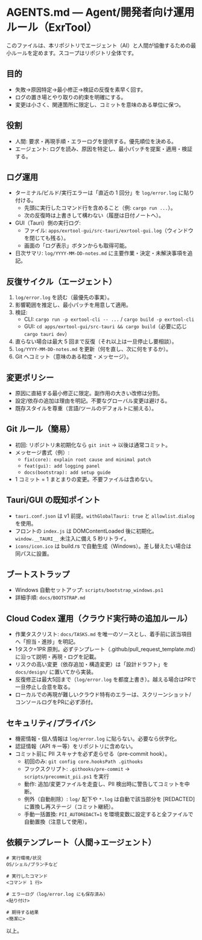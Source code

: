 # AGENTS.md — Agent/開発者向け運用ルール（ExrTool）

このファイルは、本リポジトリでエージェント（AI）と人間が協働するための最小ルールを定めます。スコープはリポジトリ全体です。

## 目的
- 失敗→原因特定→最小修正→検証の反復を素早く回す。
- ログの置き場とやり取りの約束を明確にする。
- 変更は小さく、関連箇所に限定し、コミットを意味のある単位に保つ。

## 役割
- 人間: 要求・再現手順・エラーログを提供する。優先順位を決める。
- エージェント: ログを読み、原因を特定し、最小パッチを提案・適用・検証する。

## ログ運用
- ターミナル/ビルド/実行エラーは「直近の 1 回分」を `log/error.log` に貼り付ける。
  - 先頭に実行したコマンド行を含めること（例: `cargo run ...`）。
  - 次の反復時は上書きして構わない（履歴は日付ノートへ）。
- GUI（Tauri）側の実行ログ:
  - ファイル: `apps/exrtool-gui/src-tauri/exrtool-gui.log`（ウィンドウを閉じても残る）。
  - 画面の「ログ表示」ボタンからも取得可能。
- 日次サマリ: `log/YYYY-MM-DD-notes.md` に主要作業・決定・未解決事項を追記。

## 反復サイクル（エージェント）
1) `log/error.log` を読む（最優先の事実）。
2) 影響範囲を推定し、最小パッチを用意して適用。
3) 検証:
   - CLI: `cargo run -p exrtool-cli -- ...` / `cargo build -p exrtool-cli`
   - GUI: `cd apps/exrtool-gui/src-tauri && cargo build`（必要に応じ `cargo tauri dev`）
4) 直らない場合は最大 5 回まで反復（それ以上は一旦停止し要相談）。
5) `log/YYYY-MM-DD-notes.md` を更新（何を直し、次に何をするか）。
6) Git へコミット（意味のある粒度・メッセージ）。

## 変更ポリシー
- 原因に直結する最小修正に限定。副作用の大きい改修は分割。
- 設定/依存の追加は理由を明記。不要なグローバル変更は避ける。
- 既存スタイルを尊重（言語/ツールのデフォルトに揃える）。

## Git ルール（簡易）
- 初回: リポジトリ未初期化なら `git init` → 以後は通常コミット。
- メッセージ書式（例）:
  - `fix(core): explain root cause and minimal patch`
  - `feat(gui): add logging panel`
  - `docs(bootstrap): add setup guide`
- 1 コミット = 1 まとまりの変更。不要ファイルは含めない。

## Tauri/GUI の既知ポイント
- `tauri.conf.json` は v1 前提。`withGlobalTauri: true` と `allowlist.dialog` を使用。
- フロントの `index.js` は DOMContentLoaded 後に初期化。`window.__TAURI__` 未注入に備え 5 秒リトライ。
- `icons/icon.ico` は build.rs で自動生成（Windows）。差し替えたい場合は同パスに設置。

## ブートストラップ
- Windows 自動セットアップ: `scripts/bootstrap_windows.ps1`
- 詳細手順: `docs/BOOTSTRAP.md`

## Cloud Codex 運用（クラウド実行時の追加ルール）
- 作業タスクリスト: `docs/TASKS.md` を唯一のソースとし、着手前に該当項目へ「担当・進捗」を明記。
- 1タスク=1PR 原則。必ずテンプレート（.github/pull_request_template.md）に沿って説明・再現・ログを記載。
- リスクの高い変更（依存追加・構造変更）は「設計ドラフト」を `docs/design/` に置いてから実装。
- 反復修正は最大5回まで（`log/error.log` を都度上書き）。越える場合はPRで一旦停止し合意を取る。
- ローカルでの再現が難しいクラウド特有のエラーは、スクリーンショット/コンソールログをPRに必ず添付。

## セキュリティ/プライバシ
- 機密情報・個人情報は `log/error.log` に貼らない。必要なら伏字化。
- 認証情報（API キー等）をリポジトリに含めない。
- コミット前に PII スキャナを必ず走らせる（pre-commit hook）。
  - 初回のみ: `git config core.hooksPath .githooks`
  - フックスクリプト: `.githooks/pre-commit` → `scripts/precommit_pii.ps1` を実行
  - 動作: 追加/変更ファイルを走査し、PII 検出時に警告してコミットを中断。
  - 例外（自動削除）: `log/` 配下や `*.log` は自動で該当部分を [REDACTED] に置換し再ステージ（コミット継続）。
  - 手動一括置換: `PII_AUTOREDACT=1` を環境変数に設定すると全ファイルで自動置換（注意して使用）。

## 依頼テンプレート（人間→エージェント）
```
# 実行環境/状況
OS/シェル/ブランチなど

# 実行したコマンド
<コマンド 1 行>

# エラーログ（log/error.log にも保存済み）
<貼り付け>

# 期待する結果
<簡潔に>
```

以上。
